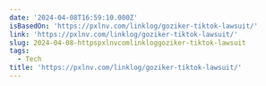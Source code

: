 ```yaml
---
date: '2024-04-08T16:59:10.000Z'
isBasedOn: 'https://pxlnv.com/linklog/goziker-tiktok-lawsuit/'
link: 'https://pxlnv.com/linklog/goziker-tiktok-lawsuit/'
slug: 2024-04-08-httpspxlnvcomlinkloggoziker-tiktok-lawsuit
tags:
  - Tech
title: 'https://pxlnv.com/linklog/goziker-tiktok-lawsuit/'
---
```


